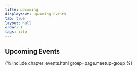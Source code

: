 ```yaml
---
title: upcoming
displaytext: Upcoming Events
tab: true
layout: null
order: 1
tags: iitp
---
```


## Upcoming Events

{% include chapter_events.html group=page.meetup-group %}
